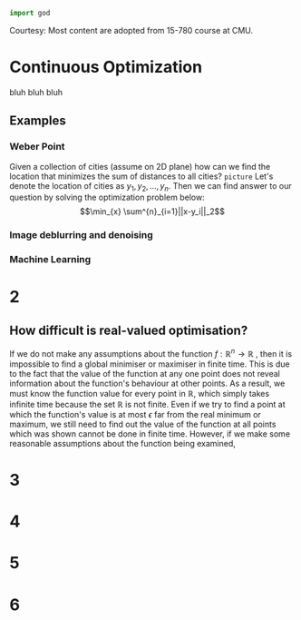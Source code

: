 ```python
import god
```
Courtesy: Most content are adopted from 15-780 course at CMU.
# Continuous Optimization
bluh bluh bluh

## Examples

### Weber Point

Given a collection of cities (assume on 2D plane) how can we find the location that minimizes the sum of distances to all cities?
`picture`
Let's denote the location of cities as $y_1, y_2, ..., y_n$.
Then we can find answer to our question by solving the optimization problem below:
$$\min_{x} \sum^{n}_{i=1}||x-y_i||_2$$

### Image deblurring and denoising

### Machine Learning

# 2

## How difficult is real-valued optimisation?

If we do not make any assumptions about the function $f:\mathbb{R}^n\rightarrow\mathbb{R}$ , then it is impossible to find a global minimiser or maximiser in finite time. This is due to the fact that the value of the function at any one point does not reveal information about the function's behaviour at other points. As a result, we must know the function value for every point in $\mathbb{R}$, which simply takes infinite time because the set $\mathbb{R}$ is not finite. Even if we try to find a point at which the function's value is at most  $\epsilon$ far from the real minimum or maximum, we still need to find out the value of the function at all points which was shown cannot be done in finite time.
However, if we make some reasonable assumptions about the function being examined,  

# 3

# 4

# 5

# 6

<!--stackedit_data:
eyJoaXN0b3J5IjpbMTU3ODY5MTU4OCwtNzE0Mjc5MzgyLC05NT
YxNTEwNTIsLTExNTAwMDAxODMsLTkxMTgyMTc2NywxOTc0MDk2
NTk5LC0xMzg1NzAwNDg4LDE3ODkzOTEzMzUsLTYyNTI1MDE2NC
wxNjU5MDE0NjgzLC05NDg1NDY2MSw1NTk5OTg0ODQsLTExODEx
Njg0MjgsMjAwNzk1MTkwMCwtMTczNTk1OTUyOSwtMTQyMTA4Nj
AyMl19
-->
